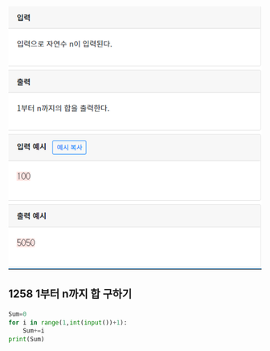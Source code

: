 ![](./img/image-20200428202848761.png)

## 1258  1부터 n까지 합 구하기

```python
Sum=0
for i in range(1,int(input())+1):
    Sum+=i
print(Sum)
```



